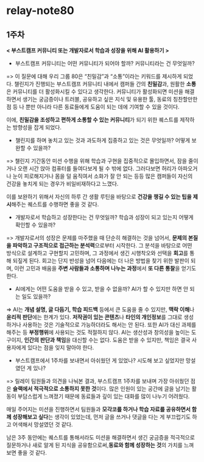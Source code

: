 # relay-note80

## 1주차
**< 부스트캠프 커뮤니티 또는 개발자로서 학습과 성장을 위해 AI 활용하기 >**

- 부스트캠프 커뮤니티는 어떤 커뮤니티가 되어야 할까? 커뮤니티라는 건 무엇일까?

=> 이 질문에 대해 우리 그룹 80은 “친밀감”과 “소통”이라는 키워드를 제시하게 되었다. 챌린지가 진행되는 부스트캠프 커뮤니티 내에서 캠퍼들 간의 **친밀감**과, 원활한 **소통**은 커뮤니티를 더 활성화시킬 수 있다고 생각한다. 커뮤니티가 활성화되면 미션을 해결하면서 생기는 궁금증이나 트러블, 공유하고 싶은 지식 및 유용한 툴, 동료의 칭찬할만한 점 등 나 뿐만 아니라 다른 동료들에게 도움이 되는 데에 기여할 수 있을 것이다.

이에, **친밀감을 조성하고 편하게 소통할 수 있는 커뮤니티**가 되기 위한 퀘스트를 제작하는 방향성을 잡게 되었다.

- 챌린지를 하며 놓치고 있는 것과 과도하게 집중하고 있는 것은 무엇일까? 어떻게 보완할 수 있을까?

=> 챌린지 기간동안 미션 수행을 위해 학습과 구현을 집중적으로 몰입하면서, 잠을 줄이거나 오랜 시간 앉아 컴퓨터를 들여다보게 될 수 밖에 없다. 그러다보면 허리가 아파오거나 눈이 피로해지거나 몸을 덜 움직여서 소화가 잘 안 되는 등등 많은 캠퍼들이 자신의 건강을 놓치게 되는 경우가 비일비재하다고 느꼈다.

이를 보완하기 위해서 자신의 하루 간 생활 루틴을 바탕으로 **건강을 챙길 수 있는 팁을 제시**해주는 퀘스트를 수행하면 좋을 것 같다.

- 개발자로서 학습하고 성장한다는 건 무엇일까? 학습과 성장이 되고 있는지 어떻게 확인할 수 있을까?

=> 개발자로서의 성장은 문제를 마주했을 때 단순히 해결하는 것을 넘어서, **문제의 본질을 파악하고 구조적으로 접근하는 분석력**으로부터 시작한다. 그 분석을 바탕으로 어떤 방식으로 설계하고 구현할지 고민하며, 그 과정에서 생긴 시행착오와 선택을 **회고**를 통해 되짚게 된다. 회고는 단지 반성을 넘어 다음에는 더 나은 방법을 찾기 위한 발판이 되며, 이런 고민과 배움을 **주변 사람들과 소통하며 나누는 과정**에서 **또 다른 통찰**을 얻기도 한다.

- AI에게는 어떤 도움을 받을 수 있고, 받을 수 없을까? AI가 할 수 있지만 하면 안 되는 일도 있을까?

=> AI는 **개념 설명, 글 다듬기, 학습 피드백** 등에서 큰 도움을 줄 수 있지만, **맥락 이해**나 **윤리적 판단**에는 한계가 있다. **저작권이 있는 콘텐츠**나 **타인의 개인정보**를 그대로 생성하거나 사용하는 것은 기술적으로 가능하더라도 해서는 안 된다. 또한 AI가 대신 과제를 해주는 등 **부정행위**에 사용되는 것도 적절하지 않다. AI는 생산성과 창의성을 높이는 도구이지, **인간의 판단과 책임**을 대신할 수는 없다. 도움은 받을 수 있지만, 책임은 결국 사용자에게 있다는 점을 잊지 말아야 한다.

- 부스트캠프에서 1주차를 보내면서 아쉬웠던 게 있었나? 시도해 보고 싶었지만 망설였던 게 있나?

=> 릴레이 팀원들과 의견을 나눠본 결과, 부스트캠프 1주차를 보내며 가장 아쉬웠던 점은 **슬랙에서 적극적으로 소통하지 못한 것**이다. 많은 인원이 있는 공간에 글을 남기는 활동이 부담스럽게 느껴졌기 때문에 동료들과 깊이 있는 대화를 많이 나누기 어려웠다.

매일 주어지는 미션을 진행하면서 팀원들과 **모각코를 하거나 학습 자료를 공유하면서 함께 성장해보고 싶다**는 생각이 있었는데, 먼저 글을 쓰거나 댓글을 다는 게 부끄럽기도 하고 어색해서 망설였던 것 같다.

남은 3주 동안에는 퀘스트를 통해서라도 미션을 해결하면서 생긴 궁금증을 적극적으로 질문하거나 새로 알게 된 지식을 공유함으로써,**동료와 함께 성장하는 것**의 가치를 느껴보면 좋을 것 같다.
